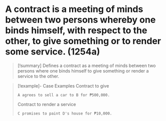 # A contract is a meeting of minds between two persons whereby one binds himself, with respect to the other, to give something or to render some service. (1254a)

> [!summary] Defines a contract as a meeting of minds between two persons where one binds himself to give something or render a service to the other.

> [!example]-  Case Examples
> Contract to give
> ```
> A agrees to sell a car to B for ₱500,000.
> ```
> Contract to render a service
> ```
> C promises to paint D's house for ₱10,000.
> ```
